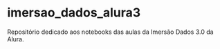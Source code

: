 # imersao_dados_alura3

Repositório dedicado aos notebooks das aulas da Imersão Dados 3.0 da Alura. 
